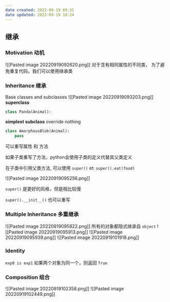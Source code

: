 ```yaml
---
date created: 2022-09-19 09:31
date updated: 2022-09-19 10:24
---
```


## 继承

### Motivation 动机

![[Pasted image 20220919092620.png]]
对于含有相同属性的不同类， 为了避免重复代码，我们可以使用继承类

### Inheritance 继承

Base classes and subclasses
![[Pasted image 20220919093203.png]]
**superclass**

```python
class Panda(Animal):
```

**simplest subclass** override nothing

```python
class AmorphousBlob(Animal):
	pass
```

可以重写属性 和 方法

如果子类重写了方法，python会使用子类的定义代替其父类定义

在子类中引用父类方法, 可以使用 `super()` et: `super().eat(food)`

![[Pasted image 20220919095256.png]]

`super()` 是更好的风格，但是相比较慢

`super().__init__()` 也可以重写

### Multiple Inheritance 多重继承

![[Pasted image 20220919095822.png]]
所有的对象都隐式继承自 `object`
![[Pasted image 20220919095913.png]]
![[Pasted image 20220919095939.png]]
![[Pasted image 20220919101918.png]]

### Identity

`exp0 is exp1` 如果两个对象为同一个，则返回 `True`

### Composition 组合

![[Pasted image 20220919102358.png]]
![[Pasted image 20220919102449.png]]

